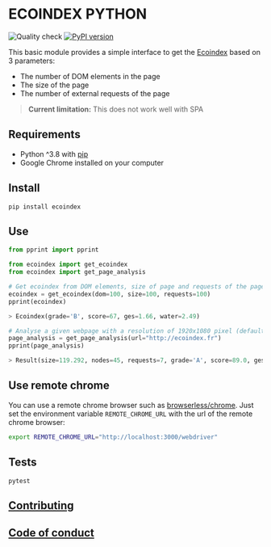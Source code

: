 # ECOINDEX PYTHON

![Quality check](https://github.com/cnumr/ecoindex_python/workflows/Quality%20checks/badge.svg)
[![PyPI version](https://badge.fury.io/py/ecoindex.svg)](https://badge.fury.io/py/ecoindex)

This basic module provides a simple interface to get the [Ecoindex](http://www.ecoindex.fr) based on 3 parameters:

- The number of DOM elements in the page
- The size of the page
- The number of external requests of the page

> **Current limitation:** This does not work well with SPA

## Requirements

- Python ^3.8 with [pip](https://pip.pypa.io/en/stable/installation/)
- Google Chrome installed on your computer

## Install

```shell
pip install ecoindex
```

## Use

```python
from pprint import pprint

from ecoindex import get_ecoindex
from ecoindex import get_page_analysis

# Get ecoindex from DOM elements, size of page and requests of the page
ecoindex = get_ecoindex(dom=100, size=100, requests=100)
pprint(ecoindex)

> Ecoindex(grade='B', score=67, ges=1.66, water=2.49)

# Analyse a given webpage with a resolution of 1920x1080 pixel (default)
page_analysis = get_page_analysis(url="http://ecoindex.fr")
pprint(page_analysis)

> Result(size=119.292, nodes=45, requests=7, grade='A', score=89.0, ges=1.22, water=1.83, url=HttpUrl('http://ecoindex.fr', scheme='http', host='ecoindex.fr', tld='fr', host_type='domain'), date=datetime.datetime(2021, 7, 29, 13, 46, 54, 396697), height=1080, width=1920, page_type=None)

```

## Use remote chrome

You can use a remote chrome browser such as [browserless/chrome](https://hub.docker.com/r/browserless/chrome). Just set the environment variable `REMOTE_CHROME_URL` with the url of the remote chrome browser:

```bash
export REMOTE_CHROME_URL="http://localhost:3000/webdriver"
```

## Tests

```shell
pytest
```

## [Contributing](CONTRIBUTING.md)

## [Code of conduct](CODE_OF_CONDUCT.md)
